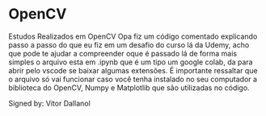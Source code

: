 # OpenCV
Estudos Realizados em OpenCV
Opa fiz um código comentado explicando passo a passo do que eu fiz em um desafio do curso lá da Udemy, acho que pode te ajudar a compreender oque é passado lá de forma
mais simples o arquivo esta em .ipynb que é um tipo um google colab, da para abrir pelo vscode se baixar algumas extensões. É importante ressaltar que o arquivo só vai 
funcionar caso você tenha instalado no seu computador a biblioteca do OpenCV, Numpy e Matplotlib que são utilizadas no código.

Signed by: Vitor Dallanol
